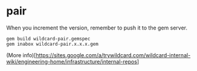 pair
====

When you increment the version, remember to push it to the gem server.

```
gem build wildcard-pair.gemspec
gem inabox wildcard-pair.x.x.x.gem
```

(More info)[https://sites.google.com/a/trywildcard.com/wildcard-internal-wiki/engineering-home/infrastructure/internal-repos]
